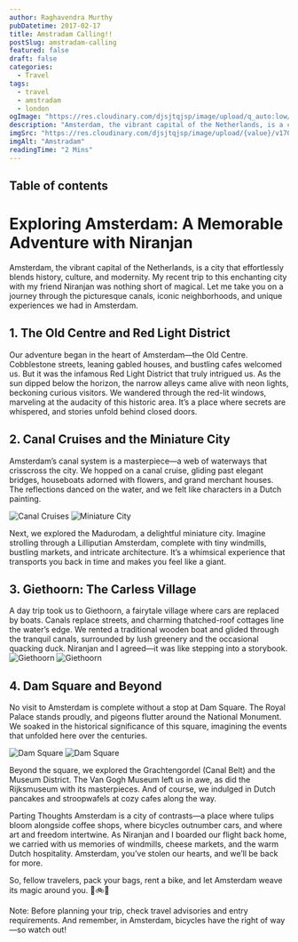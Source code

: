 ```yaml
---
author: Raghavendra Murthy
pubDatetime: 2017-02-17
title: Amstradam Calling!!
postSlug: amstradam-calling
featured: false
draft: false
categories:
  - Travel
tags:
  - travel
  - amstradam
  - london
ogImage: "https://res.cloudinary.com/djsjtqjsp/image/upload/q_auto:low/v1709671614/raghavendra-murthy-blog/travel/paris/IMG_4215_qzdbc3.jpg"
description: "Amsterdam, the vibrant capital of the Netherlands, is a city that effortlessly blends history, culture, and modernity. My recent trip to this enchanting city with my friend Niranjan was nothing short of magical. Let me take you on a journey through the picturesque canals, iconic neighborhoods, and unique experiences we had in Amsterdam."
imgSrc: "https://res.cloudinary.com/djsjtqjsp/image/upload/{value}/v1709674089/raghavendra-murthy-blog/travel/Amstradam/IMG_0807_wykqc1.jpg"
imgAlt: "Amstradam"
readingTime: "2 Mins"
---
```


## Table of contents

# Exploring Amsterdam: A Memorable Adventure with Niranjan

Amsterdam, the vibrant capital of the Netherlands, is a city that effortlessly blends history, culture, and modernity. My recent trip to this enchanting city with my friend Niranjan was nothing short of magical. Let me take you on a journey through the picturesque canals, iconic neighborhoods, and unique experiences we had in Amsterdam.

## 1. The Old Centre and Red Light District

Our adventure began in the heart of Amsterdam—the Old Centre. Cobblestone streets, leaning gabled houses, and bustling cafes welcomed us. But it was the infamous Red Light District that truly intrigued us. As the sun dipped below the horizon, the narrow alleys came alive with neon lights, beckoning curious visitors. We wandered through the red-lit windows, marveling at the audacity of this historic area. It’s a place where secrets are whispered, and stories unfold behind closed doors.

## 2. Canal Cruises and the Miniature City

Amsterdam’s canal system is a masterpiece—a web of waterways that crisscross the city. We hopped on a canal cruise, gliding past elegant bridges, houseboats adorned with flowers, and grand merchant houses. The reflections danced on the water, and we felt like characters in a Dutch painting.

![Canal Cruises](https://res.cloudinary.com/djsjtqjsp/image/upload/q_auto:low/v1709674088/raghavendra-murthy-blog/travel/Amstradam/IMG_0829_qgxsb6.jpg)
![Miniature City](https://res.cloudinary.com/djsjtqjsp/image/upload/q_auto:low/v1709674101/raghavendra-murthy-blog/travel/Amstradam/IMG_4601_jfx68u.jpg)

Next, we explored the Madurodam, a delightful miniature city. Imagine strolling through a Lilliputian Amsterdam, complete with tiny windmills, bustling markets, and intricate architecture. It’s a whimsical experience that transports you back in time and makes you feel like a giant.

## 3. Giethoorn: The Carless Village

A day trip took us to Giethoorn, a fairytale village where cars are replaced by boats. Canals replace streets, and charming thatched-roof cottages line the water’s edge. We rented a traditional wooden boat and glided through the tranquil canals, surrounded by lush greenery and the occasional quacking duck. Niranjan and I agreed—it was like stepping into a storybook.
![Giethoorn](https://res.cloudinary.com/djsjtqjsp/image/upload/q_auto:low/v1709674102/raghavendra-murthy-blog/travel/Amstradam/IMG_5031_p52rmy.jpg)
![Giethoorn](https://res.cloudinary.com/djsjtqjsp/image/upload/q_auto:low/v1709674091/raghavendra-murthy-blog/travel/Amstradam/IMG_0838_t3gvv8.jpg)

## 4. Dam Square and Beyond

No visit to Amsterdam is complete without a stop at Dam Square. The Royal Palace stands proudly, and pigeons flutter around the National Monument. We soaked in the historical significance of this square, imagining the events that unfolded here over the centuries.

![Dam Square](https://res.cloudinary.com/djsjtqjsp/image/upload/q_auto:low/v1709674103/raghavendra-murthy-blog/travel/Amstradam/IMG_4764_k3z5ah.jpg)
![Dam Square](https://res.cloudinary.com/djsjtqjsp/image/upload/q_auto:low/v1709674089/raghavendra-murthy-blog/travel/Amstradam/IMG_0826_pn3y0o.jpg)

Beyond the square, we explored the Grachtengordel (Canal Belt) and the Museum District. The Van Gogh Museum left us in awe, as did the Rijksmuseum with its masterpieces. And of course, we indulged in Dutch pancakes and stroopwafels at cozy cafes along the way.

Parting Thoughts
Amsterdam is a city of contrasts—a place where tulips bloom alongside coffee shops, where bicycles outnumber cars, and where art and freedom intertwine. As Niranjan and I boarded our flight back home, we carried with us memories of windmills, cheese markets, and the warm Dutch hospitality. Amsterdam, you’ve stolen our hearts, and we’ll be back for more.

So, fellow travelers, pack your bags, rent a bike, and let Amsterdam weave its magic around you. 🌷🚲✨

Note: Before planning your trip, check travel advisories and entry requirements. And remember, in Amsterdam, bicycles have the right of way—so watch out!
